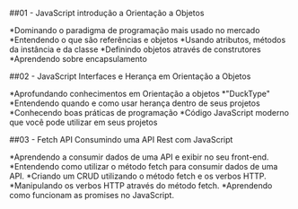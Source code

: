 ##01 - JavaScript introdução a Orientação a Objetos

*Dominando o paradigma de programação mais usado no mercado
*Entendendo o que são referências e objetos
*Usando atributos, métodos da instância e da classe
*Definindo objetos através de construtores
*Aprendendo sobre encapsulamento



##02 - JavaScript Interfaces e Herança em Orientação a Objetos

*Aprofundando conhecimentos em Orientação a objetos
*"DuckType"
*Entendendo quando e como usar herança dentro de seus projetos
*Conhecendo boas práticas de programação
*Código JavaScript moderno que você pode utilizar em seus projetos

##03 - Fetch API Consumindo uma API Rest com JavaScript

*Aprendendo a consumir dados de uma API e exibir no seu front-end.
*Entendendo como utilizar o método fetch para consumir dados de uma API.
*Criando um CRUD utilizando o método fetch e os verbos HTTP.
*Manipulando os verbos HTTP através do método fetch.
*Aprendendo como funcionam as promises no JavaScript.